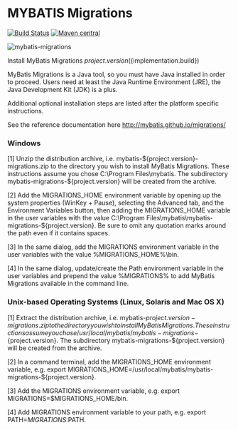 MYBATIS Migrations
==================

[![Build Status](https://travis-ci.org/mybatis/migrations.svg?branch=master)](https://travis-ci.org/mybatis/migrations)
[![Maven central](https://maven-badges.herokuapp.com/maven-central/org.mybatis/mybatis-migrations/badge.svg)](https://maven-badges.herokuapp.com/maven-central/org.mybatis/mybatis-migrations)

![mybatis-migrations](http://mybatis.github.io/images/mybatis-logo.png)

Install MyBatis Migrations ${project.version} (${implementation.build})

  MyBatis Migrations is a Java tool, so you must have Java installed in order to proceed. Users need at least the
  Java Runtime Environment (JRE), the Java Development Kit (JDK) is a plus.

  Additional optional installation steps are listed after the platform specific instructions.
  
  See the reference documentation here http://mybatis.github.io/migrations/

### Windows

  [1] Unzip the distribution archive, i.e. mybatis-${project.version}-migrations.zip to the directory you wish
      to install MyBatis Migrations.
      These instructions assume you chose C:\Program Files\mybatis.
      The subdirectory mybatis-migrations-${project.version} will be created from the archive.

  [2] Add the MIGRATIONS_HOME environment variable by opening up the system properties (WinKey + Pause), selecting the
      Advanced tab, and the Environment Variables button, then adding the MIGRATIONS_HOME variable in the user
      variables with the value C:\Program Files\mybatis\mybatis-migrations-${project.version}.
      Be sure to omit any quotation marks around the path even if it contains spaces.

  [3] In the same dialog, add the MIGRATIONS environment variable in the user variables with the
      value %MIGRATIONS_HOME%\bin.

  [4] In the same dialog, update/create the Path environment variable in the user variables and prepend the value
      %MIGRATIONS% to add MyBatis Migrations available in the command line.

### Unix-based Operating Systems (Linux, Solaris and Mac OS X)

  [1] Extract the distribution archive, i.e. mybatis-${project.version}-migrations.zip to the directory you wish to
      install MyBatis Migrations. These instructions assume you chose
      /usr/local/mybatis/mybatis-migrations-${project.version}.
      The subdirectory mybatis-migrations-${project.version} will be created from the archive.

  [2] In a command terminal, add the MIGRATIONS_HOME environment variable,
      e.g. export MIGRATIONS_HOME=/usr/local/mybatis/mybatis-migrations-${project.version}.

  [3] Add the MIGRATIONS environment variable, e.g. export MIGRATIONS=$MIGRATIONS_HOME/bin.

  [4] Add MIGRATIONS environment variable to your path, e.g. export PATH=$MIGRATIONS:$PATH.
